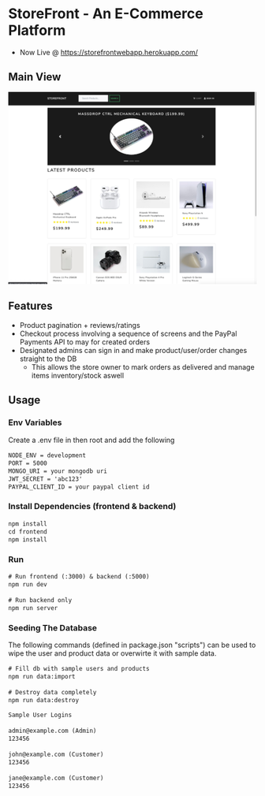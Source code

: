 # StoreFront - An E-Commerce Platform

- Now Live @ https://storefrontwebapp.herokuapp.com/


## Main View
![screenshot](https://github.com/bzia/StoreFront/blob/master/storefrontPic.png)
## Features
- Product pagination + reviews/ratings
- Checkout process involving a sequence of screens and the PayPal Payments API to may for created orders
- Designated admins can sign in and make product/user/order changes straight to the DB
  - This allows the store owner to mark orders as delivered and manage items inventory/stock aswell 
## Usage

### Env Variables

Create a .env file in then root and add the following

```
NODE_ENV = development
PORT = 5000
MONGO_URI = your mongodb uri
JWT_SECRET = 'abc123'
PAYPAL_CLIENT_ID = your paypal client id
```

### Install Dependencies (frontend & backend)

```
npm install
cd frontend
npm install
```

### Run

```
# Run frontend (:3000) & backend (:5000)
npm run dev

# Run backend only
npm run server
```


### Seeding The Database

The following commands (defined in package.json "scripts") can be used to wipe the user and product data or overwirte it with sample data.

```
# Fill db with sample users and products
npm run data:import

# Destroy data completely
npm run data:destroy
```

```
Sample User Logins

admin@example.com (Admin)
123456

john@example.com (Customer)
123456

jane@example.com (Customer)
123456
```
